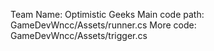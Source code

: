 Team Name: Optimistic Geeks
Main code path: GameDevWncc/Assets/runner.cs
More code: GameDevWncc/Assets/trigger.cs
